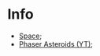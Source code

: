 # Info

- [Space](https://phaser.io/examples/v3/view/physics/arcade/space);
- [Phaser Asteroids (YT)](https://www.youtube.com/watch?v=3kkHssPRahc&list=PLRY4-nhMF-RqExZTjZVKayJ1dC-st74zP&index=14);
